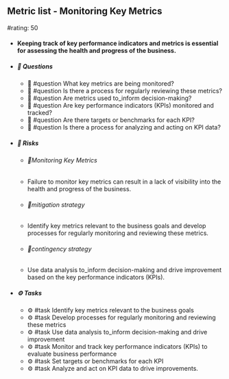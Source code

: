 ## Metric list - Monitoring Key Metrics
#rating: 50
- #### Keeping track of key performance indicators and metrics is essential for assessing the health and progress of the business.
- ##### 💭 Questions
  - 💭 #question What key metrics are being monitored?
  - 💭 #question Is there a process for regularly reviewing these metrics?
  - 💭 #question Are metrics used to_inform decision-making?
  - 💭 #question Are key performance indicators (KPIs) monitored and tracked?
  - 💭 #question Are there targets or benchmarks for each KPI?
  - 💭 #question Is there a process for analyzing and acting on KPI data?
- ##### 🚨 Risks
  - ###### 🚨Monitoring Key Metrics
  - Failure to monitor key metrics can result in a lack of visibility into the health and progress of the business.
  - ###### 🚨mitigation strategy
  - Identify key metrics relevant to the business goals and develop processes for regularly monitoring and reviewing these metrics.
  - ###### 🚨contingency strategy
  - Use data analysis to_inform decision-making and drive improvement based on the key performance indicators (KPIs).
- ##### ⚙️ Tasks
  - ⚙️ #task Identify key metrics relevant to the business goals
  - ⚙️ #task  Develop processes for regularly monitoring and reviewing these metrics
  - ⚙️ #task  Use data analysis to_inform decision-making and drive improvement
  - ⚙️ #task Monitor and track key performance indicators (KPIs) to evaluate business performance
  - ⚙️ #task  Set targets or benchmarks for each KPI
  - ⚙️ #task  Analyze and act on KPI data to drive improvements.


